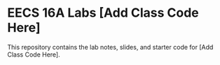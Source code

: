 # EECS 16A Labs [Add Class Code Here]

This repository contains the lab notes, slides, and starter code for [Add Class Code Here].